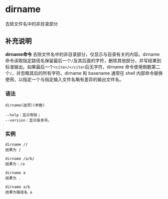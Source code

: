 dirname
===

去除文件名中的非目录部分

## 补充说明

**dirname命令** 去除文件名中的非目录部分，仅显示与目录有关的内容。dirname命令读取指定路径名保留最后一个`/`及其后面的字符，删除其他部分，并写结果到标准输出。如果最后一个`<cite>/</cite>`后无字符，dirname 命令使用倒数第二个`/`，并忽略其后的所有字符。dirname 和 basename 通常在 shell 内部命令替换使用，以指定一个与指定输入文件名略有差异的输出文件名。

### 语法  

```
dirname(选项)(参数)
```

  

```
--help：显示帮助；
--version：显示版本号。
```

### 实例  

```
dirname //
结果为 /

dirname /a/b/
结果为：/a

dirname a
结果为 .

dirname a/b
结果为路径名 a
```


